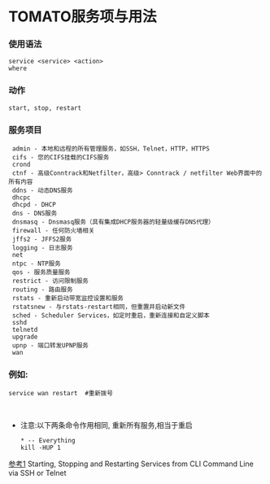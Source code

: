 # TOMATO服务项与用法

### 使用语法
   
    service <service> <action>
    where 


###  <action> 动作   
  
    start, stop, restart

###  <service> 服务项目  
   
     admin - 本地和远程的所有管理服务，如SSH，Telnet，HTTP，HTTPS
     cifs - 您的CIFS挂载的CIFS服务
     crond
     ctnf - 高级Conntrack和Netfilter，高级> Conntrack / netfilter Web界面中的所有内容
     ddns - 动态DNS服务
     dhcpc
     dhcpd - DHCP
     dns - DNS服务
     dnsmasq - Dnsmasq服务（具有集成DHCP服务器的轻量级缓存DNS代理）
     firewall - 任何防火墙相关
     jffs2 - JFFS2服务
     logging - 日志服务
     net
     ntpc - NTP服务
     qos - 服务质量服务
     restrict - 访问限制服务
     routing - 路由服务
     rstats - 重新启动带宽监控设置和服务
     rstatsnew - 与rstats-restart相同，但重置并启动新文件
     sched - Scheduler Services，如定时重启，重新连接和自定义脚本
     sshd
     telnetd
     upgrade
     upnp - 端口转发UPNP服务
     wan
    
  
### 例如:     
    service wan restart  #重新拨号  
     
+ 注意:以下两条命令作用相同, 重新所有服务,相当于重启   
   
      * -- Everything
      kill -HUP 1
     

[参考1](http://www.linksysinfo.org/index.php?threads/starting-stopping-and-restarting-services-from-cli-command-line-via-ssh-or-telnet.26491/)   Starting, Stopping and Restarting Services from CLI Command Line via SSH or Telnet


